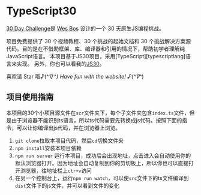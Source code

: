 # TypeScript30

[30 Day Challenge](https://courses.wesbos.com/account)是 [Wes Bos](https://github.com/wesbos) 设计的一个 30 天原生JS编程挑战。

项目免费提供了 30 个视频教程、30 个挑战的起始文档和 30 个挑战解决方案源代码。目的是在不借助框架、库、编译器和引用的情况下，帮助初学者理解纯JavaScript语言。
本项目基于JS30项目，采用[TypeScript][typescriptlang]语言来实现。
另外，你也可以看我的[JS30](https://github.com/janice143/JavaScript30Program)。

喜欢请 Star 哦♪(^∇^*)
Have fun with the website! ♪(^∇^*)

## 项目使用指南

本项目的30个小项目源文件在`scr`文件夹下，每个子文件夹包含`index.ts`文件，但是由于浏览器不能识别ts语言，所以ts代码需要先转换成js代码。按照下面的指令，可以让你编译出js代码，并在浏览器上浏览。

1. `git clone`拉取本项目代码，然后`cd`切换文件夹
2. `npm install`安装本项目依赖
3. `npm run server` 运行本项目，成功后会出现地址，点击进入会自动使用你的默认浏览器打开。因为地址会自动复制到你的剪切板上，所以你也可以直接打开浏览器，往地址栏上`ctr+v`访问
4. 在另一个控制台上，运行`npm run watch`，可以使`src`文件下的ts文件编译到`dist`文件下的js文件，并可以看到文件的变化




